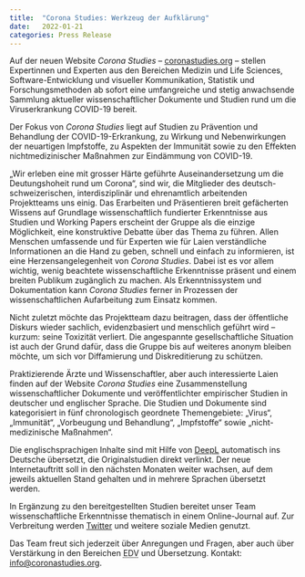 ```yaml
---
title:  "Corona Studies: Werkzeug der Aufklärung"
date:   2022-01-21
categories: Press Release
---
```

Auf der neuen Website _Corona Studies_ – [coronastudies.org](https://coronastudies.org) – stellen Expertinnen und Experten aus den Bereichen Medizin und Life Sciences, Software-Entwicklung und visueller Kommunikation, Statistik und Forschungsmethoden ab sofort eine umfangreiche und stetig anwachsende Sammlung aktueller wissenschaftlicher Dokumente und Studien rund um die Viruserkrankung COVID-19 bereit.

Der Fokus von _Corona Studies_ liegt auf Studien zu Prävention und Behandlung der COVID-19-Erkrankung, zu Wirkung und Nebenwirkungen der neuartigen Impfstoffe, zu Aspekten der Immunität sowie zu den Effekten nichtmedizinischer Maßnahmen zur Eindämmung von COVID-19.

„Wir erleben eine mit grosser Härte geführte Auseinandersetzung um die Deutungshoheit rund um Corona“, sind wir, die Mitglieder des deutsch-schweizerischen, interdisziplinär und ehrenamtlich arbeitenden Projektteams uns einig. Das Erarbeiten und Präsentieren breit gefächerten Wissens auf Grundlage wissenschaftlich fundierter Erkenntnisse aus Studien und Working Papers erscheint der Gruppe als die einzige Möglichkeit, eine konstruktive Debatte über das Thema zu führen. Allen Menschen umfassende und für Experten wie für Laien verständliche Informationen an die Hand zu geben, schnell und einfach zu informieren, ist eine Herzensangelegenheit von _Corona Studies_. Dabei ist es vor allem wichtig, wenig beachtete wissenschaftliche Erkenntnisse präsent und einem breiten Publikum zugänglich zu machen. Als Erkenntnissystem und Dokumentation kann _Corona Studies_ ferner in Prozessen der wissenschaftlichen Aufarbeitung zum Einsatz kommen.

Nicht zuletzt möchte das Projektteam dazu beitragen, dass der öffentliche Diskurs wieder sachlich, evidenzbasiert und menschlich geführt wird – kurzum: seine Toxizität verliert. Die angespannte gesellschaftliche Situation ist auch der Grund dafür, dass die Gruppe bis auf weiteres anonym bleiben möchte, um sich vor Diffamierung und Diskreditierung zu schützen.

Praktizierende Ärzte und Wissenschaftler, aber auch interessierte Laien finden auf der Website _Corona Studies_ eine Zusammenstellung wissenschaftlicher Dokumente und veröffentlichter empirischer Studien in deutscher und englischer Sprache. Die Studien und Dokumente sind kategorisiert in fünf chronologisch geordnete Themengebiete: „Virus“, „Immunität“, „Vorbeugung und Behandlung“, „Impfstoffe“ sowie „nicht-medizinische Maßnahmen“. 

Die englischsprachigen Inhalte sind mit Hilfe von [DeepL](https://deepl.com) automatisch ins Deutsche übersetzt, die Originalstudien direkt verlinkt. Der neue Internetauftritt soll in den nächsten Monaten weiter wachsen, auf dem jeweils aktuellen Stand gehalten und in mehrere Sprachen übersetzt werden.

In Ergänzung zu den bereitgestellten Studien bereitet unser Team wissenschaftliche Erkenntnisse thematisch in einem Online-Journal auf. Zur Verbreitung werden [Twitter](https://twitter.com/coronastudies) und weitere soziale Medien genutzt.

Das Team freut sich jederzeit über Anregungen und Fragen, aber auch über Verstärkung in den Bereichen <abbr title="Elektronische Datenverarbeitung">EDV</abbr> und Übersetzung. Kontakt: [info@coronastudies.org](mailto:info@coronastudies.org).
